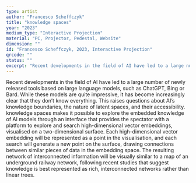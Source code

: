 ```yaml
---
type: artist
author: "Francesco Scheffczyk"
title: "knowledge spaces"
year: "2023"
medium_type: "Interactive Projection"
material: "PC, Projector, Pedestal, Website"
dimension: ""
id: "Francesco Scheffczyk, 2023, Interactive Projection"
qrcode: ""
status: ""
excerpt: "Recent developments in the field of AI have led to a large number of newly released tools based on large language models, such as ChatGPT, Bing or Bard. While these models are quite impressive, it has become increasingly clear that they don’t know everything. This raises questions about AI’s knowledge boundaries, the nature of latent spaces, and their accessibility.knowledge spaces makes it possible to explore the embedded knowledge of AI models through an interface that provides the spectator with a platform to explore and search high-dimensional vector embeddings, visualised on a two-dimensional surface..."
---
```

Recent developments in the field of AI have led to a large number of newly released tools based on large language models, such as ChatGPT, Bing or Bard. While these models are quite impressive, it has become increasingly clear that they don’t know everything. This raises questions about AI’s knowledge boundaries, the nature of latent spaces, and their accessibility.
knowledge spaces makes it possible to explore the embedded knowledge of AI models through an interface that provides the spectator with a platform to explore and search high-dimensional vector embeddings, visualised on a two-dimensional surface. Each high-dimensional vector embedding will be represented as a point in the visualisation, and each search will generate a new point on the surface, drawing connections between similar pieces of data in the embedding space. The resulting network of interconnected information will be visually similar to a map of an underground railway network, following recent studies that suggest knowledge is best represented as rich, interconnected networks rather than linear trees.
